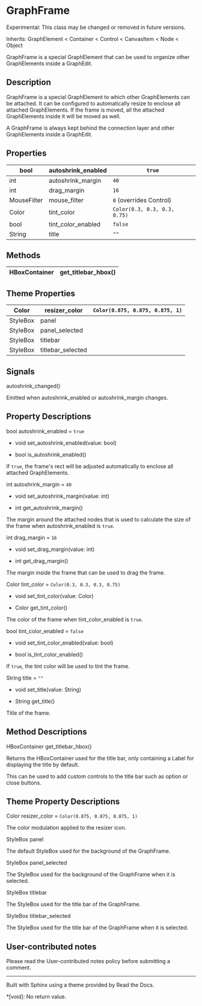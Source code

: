 # GraphFrame

Experimental: This class may be changed or removed in future versions.

Inherits: GraphElement < Container < Control < CanvasItem < Node < Object

GraphFrame is a special GraphElement that can be used to organize other
GraphElements inside a GraphEdit.

## Description

GraphFrame is a special GraphElement to which other GraphElements can be
attached. It can be configured to automatically resize to enclose all attached
GraphElements. If the frame is moved, all the attached GraphElements inside it
will be moved as well.

A GraphFrame is always kept behind the connection layer and other
GraphElements inside a GraphEdit.

## Properties

bool | autoshrink_enabled | `true`  
---|---|---  
int | autoshrink_margin | `40`  
int | drag_margin | `16`  
MouseFilter | mouse_filter | `0` (overrides Control)  
Color | tint_color | `Color(0.3, 0.3, 0.3, 0.75)`  
bool | tint_color_enabled | `false`  
String | title | `""`  
  
## Methods

HBoxContainer | get_titlebar_hbox()  
---|---  
  
## Theme Properties

Color | resizer_color | `Color(0.875, 0.875, 0.875, 1)`  
---|---|---  
StyleBox | panel  
StyleBox | panel_selected  
StyleBox | titlebar  
StyleBox | titlebar_selected  
  
## Signals

autoshrink_changed()

Emitted when autoshrink_enabled or autoshrink_margin changes.

## Property Descriptions

bool autoshrink_enabled = `true`

  * void set_autoshrink_enabled(value: bool)

  * bool is_autoshrink_enabled()

If `true`, the frame's rect will be adjusted automatically to enclose all
attached GraphElements.

int autoshrink_margin = `40`

  * void set_autoshrink_margin(value: int)

  * int get_autoshrink_margin()

The margin around the attached nodes that is used to calculate the size of the
frame when autoshrink_enabled is `true`.

int drag_margin = `16`

  * void set_drag_margin(value: int)

  * int get_drag_margin()

The margin inside the frame that can be used to drag the frame.

Color tint_color = `Color(0.3, 0.3, 0.3, 0.75)`

  * void set_tint_color(value: Color)

  * Color get_tint_color()

The color of the frame when tint_color_enabled is `true`.

bool tint_color_enabled = `false`

  * void set_tint_color_enabled(value: bool)

  * bool is_tint_color_enabled()

If `true`, the tint color will be used to tint the frame.

String title = `""`

  * void set_title(value: String)

  * String get_title()

Title of the frame.

## Method Descriptions

HBoxContainer get_titlebar_hbox()

Returns the HBoxContainer used for the title bar, only containing a Label for
displaying the title by default.

This can be used to add custom controls to the title bar such as option or
close buttons.

## Theme Property Descriptions

Color resizer_color = `Color(0.875, 0.875, 0.875, 1)`

The color modulation applied to the resizer icon.

StyleBox panel

The default StyleBox used for the background of the GraphFrame.

StyleBox panel_selected

The StyleBox used for the background of the GraphFrame when it is selected.

StyleBox titlebar

The StyleBox used for the title bar of the GraphFrame.

StyleBox titlebar_selected

The StyleBox used for the title bar of the GraphFrame when it is selected.

## User-contributed notes

Please read the User-contributed notes policy before submitting a comment.

* * *

Built with Sphinx using a theme provided by Read the Docs.

  *[void]: No return value.

